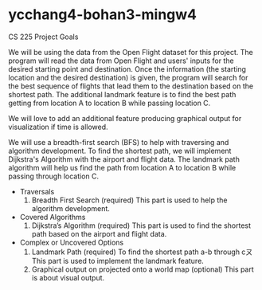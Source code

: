 # ycchang4-bohan3-mingw4
CS 225 Project Goals 

We will be using the data from the Open Flight dataset for this project. The program will read the data from Open Flight and users' inputs for the desired starting point and destination. Once the information (the starting location and the desired destination) is given, the program will search for the best sequence of flights that lead them to the destination based on the shortest path. The additional landmark feature is to find the best path getting from location A to location B while passing location C.

We will love to add an additional feature producing graphical output for visualization if time is allowed.

We will use a breadth-first search (BFS) to help with traversing and algorithm development. To find the shortest path, we will implement Dijkstra's Algorithm with the airport and flight data. The landmark path algorithm will help us find the path from location A to location B while passing through location C. 

- Traversals
  1. Breadth First Search (required)
	  This part is used to help the algorithm development.
- Covered Algorithms
  1. Dijkstra’s Algorithm (required)
	  This part is used to find the shortest path based on the airport and flight data.
- Complex or Uncovered Options
  1. Landmark Path (required)
    To find the shortest path a-b through cㄡ
    This part is used to implement the landmark feature.
  2. Graphical output on projected onto a world map (optional)
    This part is about visual output.


